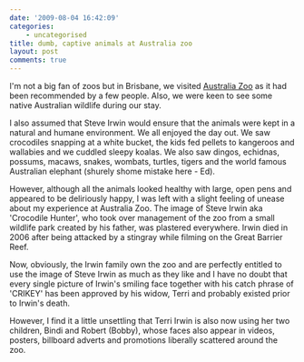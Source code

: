 ```yaml
---
date: '2009-08-04 16:42:09'
categories:
    - uncategorised
title: dumb, captive animals at Australia zoo
layout: post
comments: true
---
```

I'm not a big fan of zoos but in Brisbane, we visited [Australia
Zoo](http://www.australiazoo.com.au/about-us/the-irwins/) as it had been
recommended by a few people. Also, we were keen to see some native
Australian wildlife during our stay.

I also assumed that Steve Irwin would ensure that the animals were kept
in a natural and humane environment. We all enjoyed the day out. We saw
crocodiles snapping at a white bucket, the kids fed pellets to kangeroos
and wallabies and we cuddled sleepy koalas. We also saw dingos,
echidnas, possums, macaws, snakes, wombats, turtles, tigers and the
world famous Australian elephant (shurely shome mistake here - Ed).

However, although all the animals looked healthy with large, open pens
and appeared to be deliriously happy, I was left with a slight feeling
of unease about my experience at Australia Zoo. The image of Steve Irwin
aka 'Crocodile Hunter', who took over management of the zoo from a small
wildlife park created by his father, was plastered everywhere. Irwin
died in 2006 after being attacked by a stingray while filming on the
Great Barrier Reef.

Now, obviously, the Irwin family own the zoo and are perfectly entitled
to use the image of Steve Irwin as much as they like and I have no doubt
that every single picture of Irwin's smiling face together with his
catch phrase of 'CRIKEY' has been approved by his widow, Terri and
probably existed prior to Irwin's death.

However, I find it a little unsettling that Terri Irwin is also now
using her two children, Bindi and Robert (Bobby), whose faces also
appear in videos, posters, billboard adverts and promotions liberally
scattered around the zoo.
